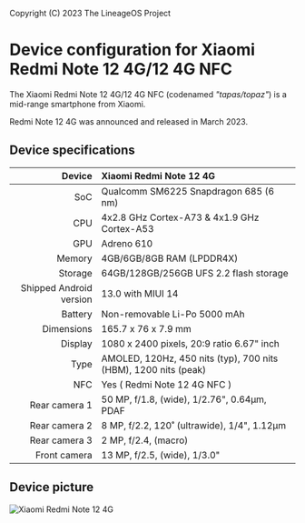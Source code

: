 Copyright (C) 2023 The LineageOS Project

Device configuration for Xiaomi Redmi Note 12 4G/12 4G NFC
=========================================

The Xiaomi Redmi Note 12 4G/12 4G NFC (codenamed _"tapas/topaz"_) is a mid-range smartphone from Xiaomi.

Redmi Note 12 4G was announced and released in March 2023.

## Device specifications

| Device       | Xiaomi Redmi Note 12 4G                              |
| -----------: | :-------------------------------------------------- |
| SoC          | Qualcomm SM6225 Snapdragon 685 (6 nm)                      |
| CPU          | 4x2.8 GHz Cortex-A73 & 4x1.9 GHz Cortex-A53 |
| GPU          | Adreno 610                                          |
| Memory       | 4GB/6GB/8GB RAM (LPDDR4X)                               |
| Storage      | 64GB/128GB/256GB UFS 2.2 flash storage                    |
| Shipped Android version | 13.0 with MIUI 14                        |
| Battery      | Non-removable Li-Po 5000 mAh                        |
| Dimensions   | 165.7 x 76 x 7.9 mm                               |
| Display      | 1080 x 2400 pixels, 20:9 ratio 6.67" inch           |
| Type         | AMOLED, 120Hz, 450 nits (typ), 700 nits (HBM), 1200 nits (peak)      |
| NFC         | Yes ( Redmi Note 12 4G NFC )                            |
| Rear camera 1 | 50 MP, f/1.8, (wide), 1/2.76", 0.64µm, PDAF     |
| Rear camera 2 | 8 MP, f/2.2, 120˚ (ultrawide), 1/4", 1.12µm      |
| Rear camera 3 | 2 MP, f/2.4, (macro)                               |
| Front camera  | 13 MP, f/2.5, (wide), 1/3.0"                    |

## Device picture

![Xiaomi Redmi Note 12 4G](https://i02.appmifile.com/224_operator_sg/10/03/2023/cdf4a7f40a92668d1c8fe2fcc5045ea8.png)
